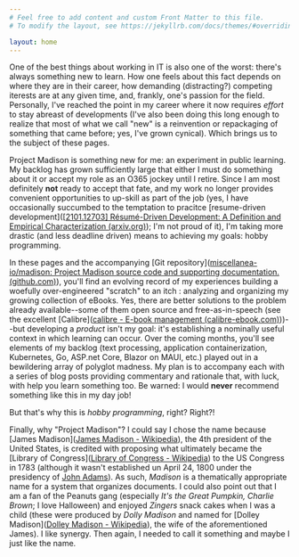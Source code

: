 ```yaml
---
# Feel free to add content and custom Front Matter to this file.
# To modify the layout, see https://jekyllrb.com/docs/themes/#overriding-theme-defaults

layout: home
---
```


One of the best things about working in IT is also one of the worst: there's always something new to learn. How one feels about this fact depends on where they are in their career, how demanding (distracting?) competing iterests are at any given time, and, frankly, one's passion for the field. Personally, I've reached the point in my career where it now requires _effort_ to stay abreast of developments (I've also been doing this long enough to realize that most of what we call "new" is a reinvention or repackaging of something that came before; yes, I've grown cynical). Which brings us to the subject of these pages.

Project Madison is something new for me: an experiment in public learning. My backlog has grown sufficiently large that either I must do something about it or accept my role as an O365 jockey until I retire. Since I am most definitely **not** ready to accept that fate, and my work no longer provides convenient opportunities to up-skill as part of the job (yes, I have occasionally succumbed to the temptation to pracitce [resume-driven development]([[2101.12703\] Résumé-Driven Development: A Definition and Empirical Characterization (arxiv.org)](https://arxiv.org/abs/2101.12703)); I'm not proud of it), I'm taking more drastic (and less deadline driven) means to achieving my goals: hobby programming.

In these pages and the accompanying [Git repository]([miscellanea-io/madison: Project Madison source code and supporting documentation. (github.com)](https://github.com/miscellanea-io/madison)), you'll find an evolving record of my experiences building a woefully over-engineered "scratch" to an itch : analyzing and organizing my growing collection of eBooks. Yes, there are better solutions to the problem  already available--some of them open source and free-as-in-speech (see the excellent [Calibre]([calibre - E-book management (calibre-ebook.com)](https://calibre-ebook.com/)))--but developing a _product_ isn't my goal: it's establishing a nominally useful context in which learning can occur. Over the coming months, you'll see elements of my backlog (text processing, application containerization, Kubernetes, Go, ASP.net Core, Blazor on MAUI, etc.) played out in a bewildering array of polyglot madness. My plan is to accompany each with a series of blog posts providing commentary and rationale that, with luck, with help you learn something too. Be warned: I would **never** recommend something like this in my day job!

But that's why this is _hobby programming_, right? Right?!

Finally, why "Project Madison"? I could say I chose the name because [James Madison]([James Madison - Wikipedia](https://en.wikipedia.org/wiki/James_Madison)), the 4th president of the United States, is credited with proposing what ultimately became the [Library of Congress]([Library of Congress - Wikipedia](https://en.wikipedia.org/wiki/Library_of_Congress)) to the US Congress in 1783 (although it wasn't established un April 24, 1800 under the presidency of [John Adams](https://en.wikipedia.org/wiki/John_Adams)). As such, _Madison_ is a thematically appropriate name for a system that organizes documents. I could also point out that I am a fan of the Peanuts gang (especially _It's the Great Pumpkin, Charlie Brown_; I love Halloween) and enjoyed _Zingers_ snack cakes when I was a child (these were produced by _Dolly Madison_ and named for [Dolley Madison]([Dolley Madison - Wikipedia](https://en.wikipedia.org/wiki/Dolley_Madison)), the wife of the aforementioned James). I like synergy. Then again, I needed to call it something and maybe I just like the name.
